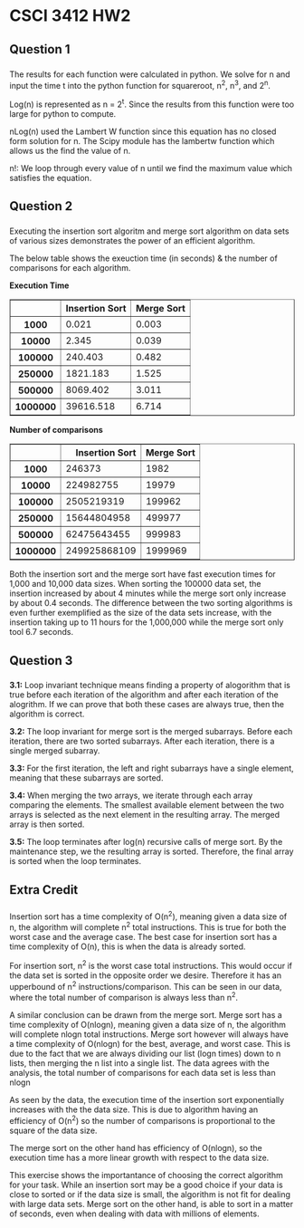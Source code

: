 # CSCI 3412 HW2
## Question 1
###
The results for each function were calculated in python. We solve for n and input the time t into the python function for squareroot, n<sup>2</sup>, n<sup>3</sup>, and 2<sup>n</sup>.

Log(n) is represented as n = 2<sup>t</sup>. Since the results from this function were too large for python to compute.

nLog(n) used the Lambert W function since this equation has no closed form solution for n. The Scipy module has the lambertw function which allows us the find the value of n.

n!: We loop through every value of n until we find the maximum value which satisfies the equation.

## Question 2
###
Executing the insertion sort algoritm and merge sort algorithm on data sets of various sizes demonstrates the power of an efficient algorithm.

The below table shows the exeuction time (in seconds) & the number of comparisons for each algorithm.

**Execution Time**

<table border="1" class="dataframe">
  <thead>
    <tr style="text-align: right;">
      <th></th>
      <th>Insertion Sort</th>
      <th>Merge Sort</th>
    </tr>
  </thead>
  <tbody>
    <tr>
      <th>1000</th>
      <td>0.021</td>
      <td>0.003</td>
    </tr>
    <tr>
      <th>10000</th>
      <td>2.345</td>
      <td>0.039</td>
    </tr>
    <tr>
      <th>100000</th>
      <td>240.403</td>
      <td>0.482</td>
    </tr>
    <tr>
      <th>250000</th>
      <td>1821.183</td>
      <td>1.525</td>
    </tr>
    <tr>
      <th>500000</th>
      <td>8069.402</td>
      <td>3.011</td>
    </tr>
    <tr>
      <th>1000000</th>
      <td>39616.518</td>
      <td>6.714</td>
    </tr>
  </tbody>
</table>


**Number of comparisons**

<table border="1" class="dataframe">
  <thead>
    <tr style="text-align: right;">
      <th></th>
      <th>Insertion Sort</th>
      <th>Merge Sort</th>
    </tr>
  </thead>
  <tbody>
    <tr>
      <th>1000</th>
      <td>246373</td>
      <td>1982</td>
    </tr>
    <tr>
      <th>10000</th>
      <td>224982755</td>
      <td>19979</td>
    </tr>
    <tr>
      <th>100000</th>
      <td>2505219319</td>
      <td>199962</td>
    </tr>
    <tr>
      <th>250000</th>
      <td>15644804958</td>
      <td>499977</td>
    </tr>
    <tr>
      <th>500000</th>
      <td>62475643455</td>
      <td>999983</td>
    </tr>
    <tr>
      <th>1000000</th>
      <td>249925868109</td>
      <td>1999969</td>
    </tr>
  </tbody>
</table>

Both the insertion sort and the merge sort have fast execution times for 1,000 and 10,000 data sizes. When sorting the 100000 data set, the insertion increased by about 4 minutes while the merge sort only increase by about 0.4 seconds. The difference between the two sorting algorithms is even further exemplified as the size of the data sets increase, with the insertion taking up to 11 hours for the 1,000,000 while the merge sort only tool 6.7 seconds.


## Question 3
###
**3.1:** Loop invariant technique means finding a property of alogorithm that is true before each iteration of the algorithm and after each iteration of the alogrithm. If we can prove that both these cases are always true, then the algorithm is correct.

**3.2:** The loop invariant for merge sort is the merged subarrays. Before each iteration, there are two sorted subarrays.  After each iteration, there is a single merged subarray.

**3.3:** For the first iteration, the left and right subarrays have a single element, meaning that these subarrays are sorted.

**3.4:**  When merging the two arrays, we iterate through each array comparing the elements. The smallest available element between the two arrays is selected as the next element in the resulting array. The merged array is then sorted.

**3.5:** The loop terminates after log(n) recursive calls of merge sort. By the maintenance step, we the resulting array is sorted. Therefore, the final array is sorted when the loop terminates.

## Extra Credit
###

Insertion sort has a time complexity of O(n<sup>2</sup>), meaning given a data size of n, the algorithm will complete n<sup>2</sup> total instructions. This is true for both the worst case and the average case. The best case for insertion sort has a time complexity of O(n), this is when the data is already sorted. 

For insertion sort, n<sup>2</sup> is the worst case total instructions. This would occur if the data set is sorted in the opposite order we desire. Therefore it has an upperbound of n<sup>2</sup> instructions/comparison. This can be seen in our data, where the total number of comparison is always less than n<sup>2</sup>.

A similar conclusion can be drawn from the merge sort. Merge sort has a time complexity of O(nlogn), meaning given a data size of n, the algorithm will complete nlogn total instructions. Merge sort however will always have a time complexity of O(nlogn) for the best, average, and worst case. This is due to the fact that we are always dividing our list (logn times) down to n lists, then merging the n list into a single list. The data agrees with the analysis, the total number of comparisons for each data set is less than nlogn

As seen by the data, the execution time of the insertion sort exponentially increases with the the data size. This is due to algorithm having an efficiency of O(n<sup>2</sup>) so the number of comparisons is proportional to the square of the data size.

The merge sort on the other hand has efficiency of O(nlogn), so the execution time has a more linear growth with respect to the data size.

This exercise shows the importantance of choosing the correct algorithm for your task. While an insertion sort may be a good choice if your data is close to sorted or if the data size is small, the algorithm is not fit for dealing with large data sets. Merge sort on the other hand, is able to sort in a matter of seconds, even when dealing with data with millions of elements.
